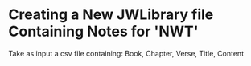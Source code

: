 # Creating a New JWLibrary file Containing Notes for 'NWT'
Take as input a csv file containing:
    Book, Chapter, Verse, Title, Content
    
